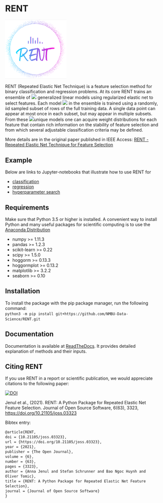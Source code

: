RENT
====

<img src="/images/RENT_logo.png" width="200"/>

RENT (Repeated Elastic Net Technique) is a feature selection method for binary classification and regression problems. At its core
RENT trains an ensemble of <img src="https://render.githubusercontent.com/render/math?math=K\in\mathbb{N}"> generalized linear models using regularized elastic net to select features. Each model <img src="https://render.githubusercontent.com/render/math?math=k=1:K"> in the ensemble is trained using a randomly, iid sampled subset of rows of the full training data. A single data point can appear at most once in each subset, but may appear in multiple subsets. From these <img src="https://render.githubusercontent.com/render/math?math=K">unique models one can acquire weight distributions for each
feature that contain rich information on the stability of feature selection and from which several adjustable classification criteria may be
defined.

More details are in the original paper published in IEEE Access: [RENT - Repeated Elastic Net Technique for Feature Selection](https://ieeexplore.ieee.org/abstract/document/9606766)

Example
-------

Below are links to Jupyter-notebooks that illustrate how to use RENT for	

* [classification](https://github.com/NMBU-Data-Science/RENT/blob/master/examples/Classification_example.ipynb) 
* [regression](https://github.com/NMBU-Data-Science/RENT/blob/master/examples/Regression_example.ipynb)
* [hyperparameter search](https://github.com/NMBU-Data-Science/RENT/blob/master/examples/Extensive_hyperparameter_search.ipynb)



Requirements
------------
Make sure that Python 3.5 or higher is installed. A convenient way to install Python and many useful packages for scientific computing is to use the [Anaconda Distribution](https://www.anaconda.com/products/individual)

* numpy >= 1.11.3
* pandas >= 1.2.3
* scikit-learn >= 0.22
* scipy >= 1.5.0
* hoggorm >= 0.13.3
* hoggormplot >= 0.13.2
* matplotlib >= 3.2.2
* seaborn >= 0.10



Installation
------------
To install the package with the pip package manager, run the following command:  
`python3 -m pip install git+https://github.com/NMBU-Data-Science/RENT.git`



Documentation
-------------

Documentation is available at [ReadTheDocs](https://rent.readthedocs.io/en/latest/). It provides detailed explanation of methods and their inputs.


Citing RENT
--------------

If you use RENT in a report or scientific publication, we would appreciate citations to the following paper:

[![DOI](https://joss.theoj.org/papers/10.21105/joss.03323/status.svg)](https://doi.org/10.21105/joss.03323)

Jenul et al., (2021). RENT: A Python Package for Repeated Elastic Net Feature Selection. Journal of Open Source Software, 6(63), 3323, https://doi.org/10.21105/joss.03323 

Bibtex entry:

    @article{RENT,
    doi = {10.21105/joss.03323},
    url = {https://doi.org/10.21105/joss.03323},
    year = {2021},
    publisher = {The Open Journal},
    volume = {6},
    number = {63},
    pages = {3323},
    author = {Anna Jenul and Stefan Schrunner and Bao Ngoc Huynh and Oliver Tomic},
    title = {RENT: A Python Package for Repeated Elastic Net Feature Selection},
    journal = {Journal of Open Source Software}
    }


